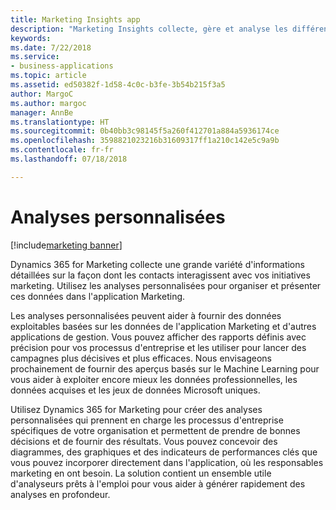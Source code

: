 ```yaml
---
title: Marketing Insights app
description: "Marketing Insights collecte, gère et analyse les différentes données et communications provenant des initiatives marketing, puis identifie les actions appropriées afin de permettre aux responsables marketing de mieux cibler les campagnes et de les rendre plus efficaces."
keywords: 
ms.date: 7/22/2018
ms.service:
- business-applications
ms.topic: article
ms.assetid: ed50382f-1d58-4c0c-b3fe-3b54b215f3a5
author: MargoC
ms.author: margoc
manager: AnnBe
ms.translationtype: HT
ms.sourcegitcommit: 0b40bb3c98145f5a260f412701a884a5936174ce
ms.openlocfilehash: 3598821023216b31609317ff1a210c142e5c9a9b
ms.contentlocale: fr-fr
ms.lasthandoff: 07/18/2018

---
```


# <a name="custom-analytics"></a>Analyses personnalisées

[!include[marketing banner](../../includes/marketing.md)]



Dynamics 365 for Marketing collecte une grande variété d'informations détaillées sur la façon dont les contacts interagissent avec vos initiatives marketing. Utilisez les analyses personnalisées pour organiser et présenter ces données dans l'application Marketing.

Les analyses personnalisées peuvent aider à fournir des données exploitables basées sur les données de l'application Marketing et d'autres applications de gestion. Vous pouvez afficher des rapports définis avec précision pour vos processus d'entreprise et les utiliser pour lancer des campagnes plus décisives et plus efficaces. Nous envisageons prochainement de fournir des aperçus basés sur le Machine Learning pour vous aider à exploiter encore mieux les données professionnelles, les données acquises et les jeux de données Microsoft uniques.

Utilisez Dynamics 365 for Marketing pour créer des analyses personnalisées qui prennent en charge les processus d'entreprise spécifiques de votre organisation et permettent de prendre de bonnes décisions et de fournir des résultats. Vous pouvez concevoir des diagrammes, des graphiques et des indicateurs de performances clés que vous pouvez incorporer directement dans l'application, où les responsables marketing en ont besoin. La solution contient un ensemble utile d'analyseurs prêts à l'emploi pour vous aider à générer rapidement des analyses en profondeur.

<!--
### Who uses this feature
Marketers and marketing managers. Business analysts to build custom dashboards
### Setup required
Customers must bring their own Power BI subscription to use these analyzers or custom analytics with Marketing and other business data.
-->

